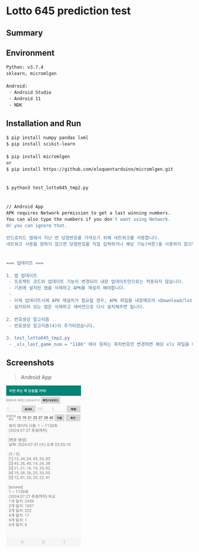 # Lotto 645 prediction test


Summary
----------
>



Environment
----------
```sh
Python: v3.7.4
sklearn, micromlgen

Android:
 - Android Studio
 - Android 11
 - NDK
```



Installation and Run
----------
```sh
$ pip install numpy pandas lxml
$ pip install scikit-learn

$ pip install micromlgen
or
$ pip install https://github.com/eloquentarduino/micromlgen.git


$ python3 test_lotto645_tmp2.py


// Android App
APK requires Network permission to get a last winning numbers.
You can also type the numbers if you don't want using Network.
Or you can ignore that.

안드로이드 앱에서 지난 번 당첨번호를 가져오기 위해 네트워크를 사용합니다.
네트워크 사용을 원하지 않으면 당첨번호를 직접 입력하거나 해당 기능(버튼)을 사용하지 않으면 됩니다.


=== 업데이트 ===

1. 앱 업데이트
 - 프로젝트 코드와 업데이트 기능이 변경되어 내장 업데이트만으로는 적용되지 않습니다.
 - 기존에 설치된 앱을 삭제하고 APK를 재설치 해야합니다.
 -
 - 이제 업데이트시에 APK 재설치가 필요할 경우, APK 파일을 내장메모리 <Download/lotto645> 디렉터리에 다운로드합니다.
 - 설치되어 있는 앱은 삭제하고 새버전으로 다시 설치해주면 됩니다.

2. 번호생성 알고리즘
 - 번호생성 알고리즘(4)이 추가되었습니다.

3. test_lotto645_tmp2.py
 - _xls_last_game_num = "1186" 에서 원하는 회차번호만 변경하면 해당 xls 파일을 다운로드합니다.
```



Screenshots
----------

> Android App
<img src="https://github.com/godmode2k/lotto645/raw/main/screenshot.jpg" width="40%" height="40%">

